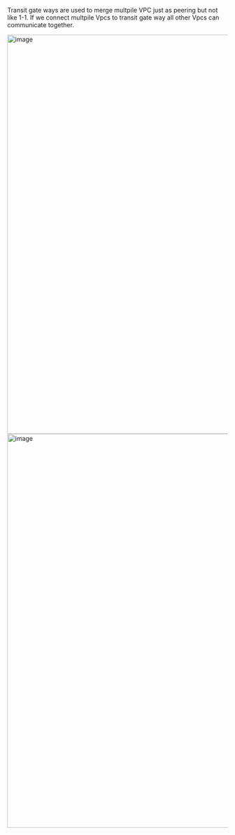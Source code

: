 Transit gate ways are used to merge multpile VPC just as peering but not like 1-1. If we connect multpile Vpcs to transit gate way all other Vpcs can communicate together.

<img width="914" alt="image" src="https://github.com/KORLA2/AWS-SERVICES/assets/96729391/366f846b-e51f-4a21-ab40-3fdd22ff59aa">


<img width="902" alt="image" src="https://github.com/KORLA2/AWS-SERVICES/assets/96729391/3221e825-c180-49f2-8836-1b4b6d0a18d1">

